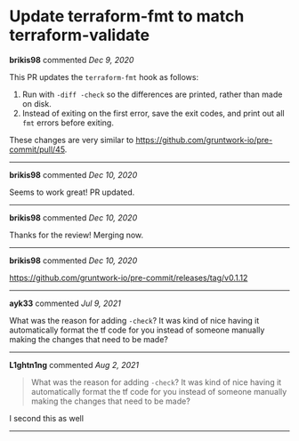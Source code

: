 # Update terraform-fmt to match terraform-validate

**brikis98** commented *Dec 9, 2020*

This PR updates the `terraform-fmt` hook as follows:

1. Run with `-diff -check` so the differences are printed, rather than made on disk.
1. Instead of exiting on the first error, save the exit codes, and print out all `fmt` errors before exiting.

These changes are very similar to https://github.com/gruntwork-io/pre-commit/pull/45.
<br />
***


**brikis98** commented *Dec 10, 2020*

Seems to work great! PR updated.
***

**brikis98** commented *Dec 10, 2020*

Thanks for the review! Merging now.
***

**brikis98** commented *Dec 10, 2020*

https://github.com/gruntwork-io/pre-commit/releases/tag/v0.1.12
***

**ayk33** commented *Jul 9, 2021*

What was the reason for adding `-check`? It was kind of nice having it automatically format the tf code for you instead of someone manually making the changes that need to be made? 
***

**L1ghtn1ng** commented *Aug 2, 2021*

> What was the reason for adding `-check`? It was kind of nice having it automatically format the tf code for you instead of someone manually making the changes that need to be made?

I second this as well
***

